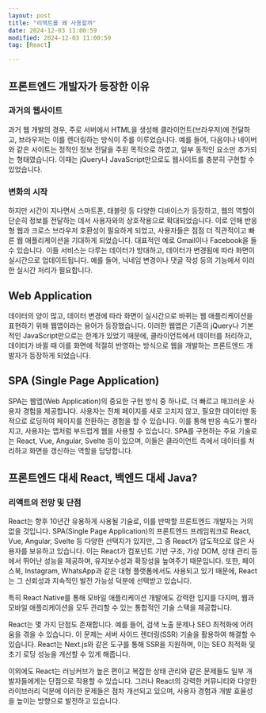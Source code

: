 ```yaml
---
layout: post
title: "리액트를 왜 사용할까"
date: 2024-12-03 11:00:59
modified: 2024-12-03 11:00:59
tag: [React]

---
```

## 프론트엔드 개발자가 등장한 이유
### 과거의 웹사이트
과거 웹 개발의 경우, 주로 서버에서 HTML을 생성해 클라이언트(브라우저)에 전달하고, 브라우저는 이를 렌더링하는 방식이 주를 이루었습니다. 예를 들어, 다음이나 네이버와 같은 사이트는 정적인 정보 전달을 주된 목적으로 하였고, 일부 동적인 요소만 추가되는 형태였습니다. 이때는 jQuery나 JavaScript만으로도 웹사이트를 충분히 구현할 수 있었습니다.

### 변화의 시작
하지만 시간이 지나면서 스마트폰, 태블릿 등 다양한 디바이스가 등장하고, 웹의 역할이 단순히 정보를 전달하는 데서 사용자와의 상호작용으로 확대되었습니다. 이로 인해 반응형 웹과 크로스 브라우저 호환성이 필요하게 되었고, 사용자들은 점점 더 직관적이고 빠른 웹 애플리케이션을 기대하게 되었습니다. 대표적인 예로 Gmail이나 Facebook을 들 수 있습니다. 이들 서비스는 다루는 데이터가 방대하고, 데이터가 변경됨에 따라 화면이 실시간으로 업데이트됩니다. 예를 들어, 닉네임 변경이나 댓글 작성 등의 기능에서 이러한 실시간 처리가 필요합니다.

## Web Application
데이터의 양이 많고, 데이터 변경에 따라 화면이 실시간으로 바뀌는 웹 애플리케이션을 표현하기 위해 웹앱이라는 용어가 등장했습니다. 이러한 웹앱은 기존의 jQuery나 기본적인 JavaScript만으로는 한계가 있었기 때문에, 클라이언트에서 데이터를 처리하고, 데이터가 바뀔 때 이를 화면에 적절히 반영하는 방식으로 웹을 개발하는 프론트엔드 개발자가 등장하게 되었습니다.

## SPA (Single Page Application)
SPA는 웹앱(Web Application)의 중요한 구현 방식 중 하나로, 더 빠르고 매끄러운 사용자 경험을 제공합니다. 사용자는 전체 페이지를 새로 고치지 않고, 필요한 데이터만 동적으로 로딩하여 페이지를 전환하는 경험을 할 수 있습니다. 이를 통해 반응 속도가 빨라지고, 사용자는 앱처럼 부드럽게 웹을 사용할 수 있습니다.
SPA를 구현하는 주요 기술로는 React, Vue, Angular, Svelte 등이 있으며, 이들은 클라이언트 측에서 데이터를 처리하고 화면을 갱신하는 역할을 담당합니다.

## 프론트엔드 대세 React, 백엔드 대세 Java?
### 리액트의 전망 및 단점
React는 향후 10년간 유용하게 사용될 기술로, 이를 반박할 프론트엔드 개발자는 거의 없을 것입니다. SPA(Single Page Application)의 프론트엔드 프레임워크로 React, Vue, Angular, Svelte 등 다양한 선택지가 있지만, 그 중 React가 압도적으로 많은 사용자를 보유하고 있습니다. 이는 React가 컴포넌트 기반 구조, 가상 DOM, 상태 관리 등에서 뛰어난 성능을 제공하며, 유지보수성과 확장성을 높여주기 때문입니다. 또한, 페이스북, Instagram, WhatsApp과 같은 대형 플랫폼에서도 사용되고 있기 때문에, React는 그 신뢰성과 지속적인 발전 가능성 덕분에 선택받고 있습니다.

특히 React Native를 통해 모바일 애플리케이션 개발에도 강력한 입지를 다지며, 웹과 모바일 애플리케이션을 모두 관리할 수 있는 통합적인 기술 스택을 제공합니다.

React는 몇 가지 단점도 존재합니다. 예를 들어, 검색 노출 문제나 SEO 최적화에 어려움을 겪을 수 있습니다. 이 문제는 서버 사이드 렌더링(SSR) 기술을 활용하여 해결할 수 있습니다. React는 Next.js와 같은 도구를 통해 SSR을 지원하며, 이는 SEO 최적화 및 초기 로딩 성능을 개선할 수 있게 해줍니다.

이외에도 React는 러닝커브가 높은 편이고 복잡한 상태 관리와 같은 문제들도 일부 개발자들에게는 단점으로 작용할 수 있습니다. 그러나 React의 강력한 커뮤니티와 다양한 라이브러리 덕분에 이러한 문제들은 점차 개선되고 있으며, 사용자 경험과 개발 효율성을 높이는 방향으로 발전하고 있습니다.